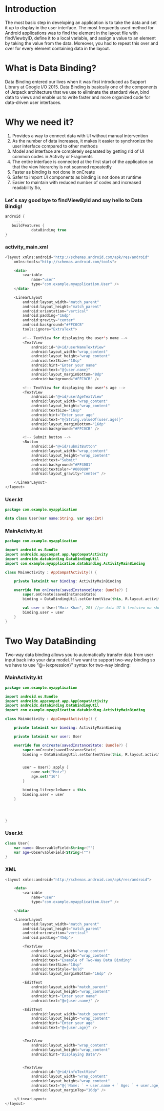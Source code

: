 # Introduction
The most basic step in developing an application is to take the data and set it up to display in the user interface. The most frequently used method for Android applications was to find the element in the layout file with findViewbyID, define it to a local variable, and assign a value to an element by taking the value from the data. Moreover, you had to repeat this over and over for every element containing data in the layout.
# What is Data Binding?
Data Binding entered our lives when it was first introduced as Support Library at Google I/O 2015. Data Binding is basically one of the components of Jetpack architecture that we use to eliminate the standard view, bind data to views and enable us to write faster and more organized code for data-driven user interfaces.
# Why we need it?
1. Provides a way to connect data with UI without manual intervention
2. As the number of data increases, it makes it easier to synchronize the user interface compared to other methods
3. Model and interface are completely separated by getting rid of UI common codes in Activity or Fragments
4. The entire interface is connected at the first start of the application so that the view hierarchy is not scanned repeatedly
5. Faster as binding is not done in onCreate
6. Safer to import UI components as binding is not done at runtime
7. Easier to maintain with reduced number of codes and increased readability
So,
### Let`s say good bye to findViewById and say hello to Data Bindig!

```kotlin
android {
    ....
   buildFeatures {
            dataBinding true
}
```

### activity_main.xml
```kotlin
<layout xmlns:android="http://schemas.android.com/apk/res/android"
    xmlns:tools="http://schemas.android.com/tools">

    <data>
        <variable
            name="user"
            type="com.example.myapplication.User" />
    </data>

    <LinearLayout
        android:layout_width="match_parent"
        android:layout_height="match_parent"
        android:orientation="vertical"
        android:padding="16dp"
        android:gravity="center"
        android:background="#FFC0CB"
        tools:ignore="ExtraText">

        <!-- TextView for displaying the user's name -->
        <TextView
            android:id="@+id/userNameTextView"
            android:layout_width="wrap_content"
            android:layout_height="wrap_content"
            android:textSize="18sp"
            android:hint="Enter your name"
            android:text="@{user.name}"
            android:layout_marginBottom="8dp"
            android:background="#FFC0CB" />

        <!-- TextView for displaying the user's age -->
        <TextView
            android:id="@+id/userAgeTextView"
            android:layout_width="wrap_content"
            android:layout_height="wrap_content"
            android:textSize="16sp"
            android:hint="Enter your age"
            android:text="@{String.valueOf(user.age)}"
            android:layout_marginBottom="16dp"
            android:background="#FFC0CB" />

        <!-- Submit button -->
        <Button
            android:id="@+id/submitButton"
            android:layout_width="wrap_content"
            android:layout_height="wrap_content"
            android:text="Submit"
            android:background="#FF4081"
            android:textColor="#000000"
            android:layout_gravity="center" />

    </LinearLayout>
</layout>
```
### User.kt
```kotlin
package com.example.myapplication

data class User(var name:String, var age:Int)
```

### MainActivity.kt
```kotlin
package com.example.myapplication

import android.os.Bundle
import androidx.appcompat.app.AppCompatActivity
import androidx.databinding.DataBindingUtil
import com.example.myapplication.databinding.ActivityMainBinding

class MainActivity : AppCompatActivity() {

    private lateinit var binding: ActivityMainBinding

    override fun onCreate(savedInstanceState: Bundle?) {
        super.onCreate(savedInstanceState)
        binding = DataBindingUtil.setContentView(this, R.layout.activity_main)

        val user = User("Moiz Khan", 20) //ye data UI k textview ma show kray ga
        binding.user = user
    }
}
```
# Two Way DataBinding
Two-way data binding allows you to automatically transfer data from user input back into your data model. If we want to support two-way binding so we have to use “@={expression}” syntax for two-way binding:
### MainActivity.kt
```kotlin
package com.example.myapplication

import android.os.Bundle
import androidx.appcompat.app.AppCompatActivity
import androidx.databinding.DataBindingUtil
import com.example.myapplication.databinding.ActivityMainBinding

class MainActivity : AppCompatActivity() {

    private lateinit var binding: ActivityMainBinding

    private lateinit var user: User

    override fun onCreate(savedInstanceState: Bundle?) {
        super.onCreate(savedInstanceState)
        binding = DataBindingUtil.setContentView(this, R.layout.activity_main)


        user = User().apply {
            name.set("Moiz")
            age.set("16")
        }

        binding.lifecycleOwner = this
        binding.user = user
    }




}
```
### User.kt
```kotlin
class User{
    var name= ObservableField<String>("")
    var age=ObservableField<String>("")
}
```
### XML
```kotlin
<layout xmlns:android="http://schemas.android.com/apk/res/android">

    <data>
        <variable
            name="user"
            type="com.example.myapplication.User" />

    </data>

    <LinearLayout
        android:layout_width="match_parent"
        android:layout_height="match_parent"
        android:orientation="vertical"
        android:padding="45dp">

        <TextView
            android:layout_width="wrap_content"
            android:layout_height="wrap_content"
            android:text="Example of Two-Way Data Binding"
            android:textSize="18sp"
            android:textStyle="bold"
            android:layout_marginBottom="16dp" />

        <EditText
            android:layout_width="match_parent"
            android:layout_height="wrap_content"
            android:hint="Enter your name"
            android:text="@={user.name}" />

        <EditText
            android:layout_width="match_parent"
            android:layout_height="wrap_content"
            android:hint="Enter your age"
            android:text="@={user.age}" />


        <TextView
            android:layout_width="wrap_content"
            android:layout_height="wrap_content"
            android:hint="Displaying Data"/>


        <TextView
            android:id="@+id/infoTextView"
            android:layout_width="wrap_content"
            android:layout_height="wrap_content"
            android:text="@{`Name: ` + user.name + ` Age: ` + user.age}"
            android:layout_marginTop="16dp" />

    </LinearLayout>
</layout>
```
